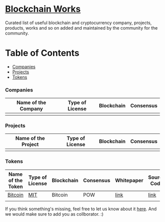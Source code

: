 # [Blockchain Works](https://blockchainedindia.github.io/resources/works)

Curated list of useful blockchain and cryptocurrency company, projects, products, works and so on added and maintained by the community for the community.

# Table of Contents

- [Companies](#companies)
- [Projects](#projects)
- [Tokens](#tokens)


### Companies

| Name of the Company | Type of License | Blockchain | Consensus |
|---|---|---|---|
|   |   |   |   |

### Projects

| Name of the Project | Type of License | Blockchain | Consensus |
|---|---|---|---|
|   |   |   |   |

### Tokens

| Name of the Token | Type of License | Blockchain | Consensus | Whitepaper | Source Code |
|---|---|---|---|---|---|
| [Bitcoin](https://bitcoin.org) | [MIT][mit] | Bitcoin | POW | [link](https://bitcoin.org/bitcoin.pdf) | [link](https://github.com/bitcoin/bitcoin) |
|   |   |   |   |   |   |


If you think something's missing, feel free to let us know about it [here](https://github.com/blockchainedindia/resources/issues/new).
And we would make sure to add you as collborator. :)

[mit]: https://opensource.org/licenses/MIT
